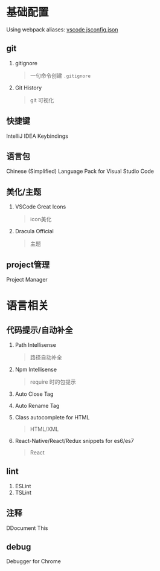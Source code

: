 # 基础配置
Using webpack aliases: 
[vscode jsconfig.json](https://code.visualstudio.com/docs/languages/jsconfig)

## git
1. gitignore
    > 一句命令创建 ```.gitignore```
2. Git History
    > git 可视化

## 快捷键
IntelliJ IDEA Keybindings

## 语言包
Chinese (Simplified) Language Pack for Visual Studio Code

## 美化/主题
1. VSCode Great Icons
    > icon美化

2. Dracula Official
    > 主题

## project管理
Project Manager

# 语言相关
## 代码提示/自动补全
1. Path Intellisense
    > 路径自动补全

2. Npm Intellisense
    > require 时的包提示

3. Auto Close Tag
4. Auto Rename Tag
5. Class autocomplete for HTML
    > HTML/XML

6. React-Native/React/Redux snippets for es6/es7
    > React

## lint
1. ESLint
2. TSLint

## 注释
DDocument This

## debug
Debugger for Chrome
